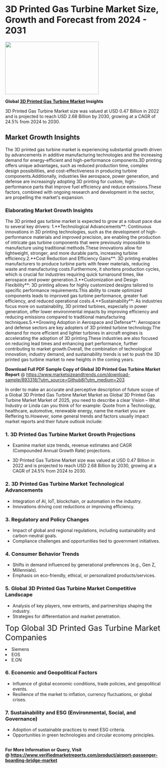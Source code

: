 <H1>3D Printed Gas Turbine Market Size, Growth and Forecast from 2024 - 2031</H1><img class="aligncenter size-medium wp-image-584254" src="https://thirdeyenews.in/wp-content/uploads/2024/09/Global-Market-Research-300x168.jpeg" alt="" width="300" height="168" /><p><strong>Global&nbsp;<a href="https://www.marketsizeandtrends.com/download-sample/893318/?utm_source=Github8j?utm_medium=203">3D Printed Gas Turbine Market</a> Insights</strong></p><p>3D Printed Gas Turbine Market size was valued at USD 0.47 Billion in 2022 and is projected to reach USD 2.68 Billion by 2030, growing at a CAGR of 24.5% from 2024 to 2030.</p><p><h2>Market Growth Insights</h2> The 3D printed gas turbine market is experiencing substantial growth driven by advancements in additive manufacturing technologies and the increasing demand for energy-efficient and high-performance components.3D printing offers unique advantages, such as reduced production time, complex design possibilities, and cost-effectiveness in producing turbine components.Additionally, industries like aerospace, power generation, and defense are increasingly adopting 3D printing for custom, high-performance parts that improve fuel efficiency and reduce emissions.These factors, combined with ongoing research and development in the sector, are propelling the market's expansion.<h3>Elaborating Market Growth Insights</h3> The 3D printed gas turbine market is expected to grow at a robust pace due to several key drivers: 1.**Technological Advancements**: Continuous innovations in 3D printing technologies, such as the development of high-performance materials and improved precision, are enabling the production of intricate gas turbine components that were previously impossible to manufacture using traditional methods.These innovations allow for lightweight, stronger, and more durable parts, increasing turbine efficiency.2.**Cost Reduction and Efficiency Gains**: 3D printing enables manufacturers to produce turbine parts with fewer materials, reducing waste and manufacturing costs.Furthermore, it shortens production cycles, which is crucial for industries requiring quick turnaround times, like aerospace and power generation.3.**Customization and Design Flexibility**: 3D printing allows for highly customized designs tailored to specific performance requirements.This ability to create optimized components leads to improved gas turbine performance, greater fuel efficiency, and reduced operational costs.4.**Sustainability**: As industries focus more on sustainability, 3D printed turbines, especially in power generation, offer lower environmental impacts by improving efficiency and reducing emissions compared to traditional manufacturing techniques.5.**Growing Adoption in Aerospace and Defense**: Aerospace and defense sectors are key adopters of 3D printed turbine technology.The demand for more efficient and lighter turbines in aircraft engines is accelerating the adoption of 3D printing.These industries are also focused on reducing lead times and enhancing part performance, further contributing to market growth.Overall, the combination of technological innovation, industry demand, and sustainability trends is set to push the 3D printed gas turbine market to new heights in the coming years.<p><span class=""><strong>Download Full PDF Sample Copy of Global 3D Printed Gas Turbine Market Report</strong> @ <a href="https://www.marketsizeandtrends.com/download-sample/893318/?utm_source=Github8j?utm_medium=203" target="_blank">https://www.marketsizeandtrends.com/download-sample/893318/?utm_source=Github8j?utm_medium=203</a></span></p><p>In order to make an accurate and perceptive description of future scope of a Global&nbsp;3D Printed Gas Turbine Market Market as Global&nbsp;3D Printed Gas Turbine Market Market of 2025, you need to describe a clear Vision &ndash; What Industry or Linda can you think of for example: Quote from a Technology, healthcare, automotive, renewable energy, name the market you are Reffering to.However, some general trends and factors usually impact market reports and their future outlook include:</p><h3>1.&nbsp;<strong>3D Printed Gas Turbine Market Growth Projections</strong></h3><ul><li>Examine market size trends, revenue estimates and CAGR (Compounded Annual Growth Rate) projections.</li><li><p>3D Printed Gas Turbine Market size was valued at USD 0.47 Billion in 2022 and is projected to reach USD 2.68 Billion by 2030, growing at a CAGR of 24.5% from 2024 to 2030.</p></li></ul><h3>2.&nbsp;<strong>3D Printed Gas Turbine Market Technological Advancements</strong></h3><ul><li>Integration of AI, IoT, blockchain, or automation in the industry.</li><li>Innovations driving cost reductions or improving efficiency.</li></ul><h3>3.&nbsp;<strong>Regulatory and Policy Changes</strong></h3><ul><li>Impact of global and regional regulations, including sustainability and carbon-neutral goals.</li><li>Compliance challenges and opportunities tied to government initiatives.</li></ul><h3>4.&nbsp;<strong>Consumer Behavior Trends</strong></h3><ul><li>Shifts in demand influenced by generational preferences (e.g., Gen Z, Millennials).</li><li>Emphasis on eco-friendly, ethical, or personalized products/services.</li></ul><h3>5.&nbsp;<strong>Global 3D Printed Gas Turbine Market Competitive Landscape</strong></h3><ul><li>Analysis of key players, new entrants, and partnerships shaping the industry.</li><li>Strategies for differentiation and market penetration.</li></ul><p data-pm-slice="1 1 []"><span style="color: inherit; font-family: inherit; font-size: 25px;">Top Global 3D Printed Gas Turbine Market Companies</span></p><div class="" data-test-id=""><p><li>Siemens</li><li> EOS</li><li> E.ON</li></p></div><h3>6.&nbsp;<strong>Economic and Geopolitical Factors</strong></h3><ul><li>Influence of global economic conditions, trade policies, and geopolitical events.</li><li>Resilience of the market to inflation, currency fluctuations, or global crises.</li></ul><h3>7.&nbsp;<strong>Sustainability and ESG (Environmental, Social, and Governance)</strong></h3><ul><li>Adoption of sustainable practices to meet ESG criteria.</li><li>Opportunities in green technologies and circular economy principles.</li></ul><h2><strong style="font-size: 14px;">For More Information or Query, Visit @&nbsp;</strong><a style="background-color: #ffffff; font-size: 14px;" href="https://www.marketsizeandtrends.com/report/3d-printed-gas-turbine-market/" target="_blank">https://www.verifiedmarketreports.com/product/airport-passenger-boarding-bridge-market</a></h2>